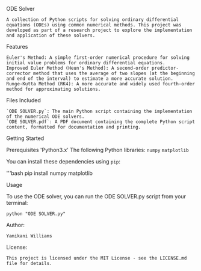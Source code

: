 ODE Solver

	A collection of Python scripts for solving ordinary differential equations (ODEs) using common numerical methods. This project was developed as part of a research project to explore the implementation and application of these solvers.

Features

	Euler's Method: A simple first-order numerical procedure for solving initial value problems for ordinary differential equations.
	Improved Euler Method (Heun's Method): A second-order predictor-corrector method that uses the average of two slopes (at the beginning and end of the interval) to estimate a more accurate solution.
	Runge-Kutta Method (RK4): A more accurate and widely used fourth-order method for approximating solutions. 

Files Included

	`ODE SOLVER.py`: The main Python script containing the implementation of the numerical ODE solvers.
	`ODE SOLVER.pdf`: A PDF document containing the complete Python script content, formatted for documentation and printing.

Getting Started

   Prerequisites
	'Python3.x'
	The following Python libraries:
		`numpy`
		`matplotlib`

You can install these dependencies using `pip`:

'''bash
pip install numpy matplotlib

Usage

To use the ODE solver, you can run the ODE SOLVER.py script from your terminal:

	python "ODE SOLVER.py"

Author:

	Yamikani Williams

License:

	This project is licensed under the MIT License - see the LICENSE.md file for details.

